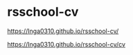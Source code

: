 # rsschool-cv



https://Inga0310.github.io/rsschool-cv/

https://Inga0310.github.io/rsschool-cv/cv
 
